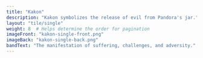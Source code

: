 ```yaml
---
title: "Kakon"
description: "Kakon symbolizes the release of evil from Pandora's jar."
layout: "tile/single"
weight: 8  # Helps determine the order for pagination
imageFront: "kakon-single-front.png"
imageBack: "kakon-single-back.png"
bandText: "The manifestation of suffering, challenges, and adversity."
---
```


